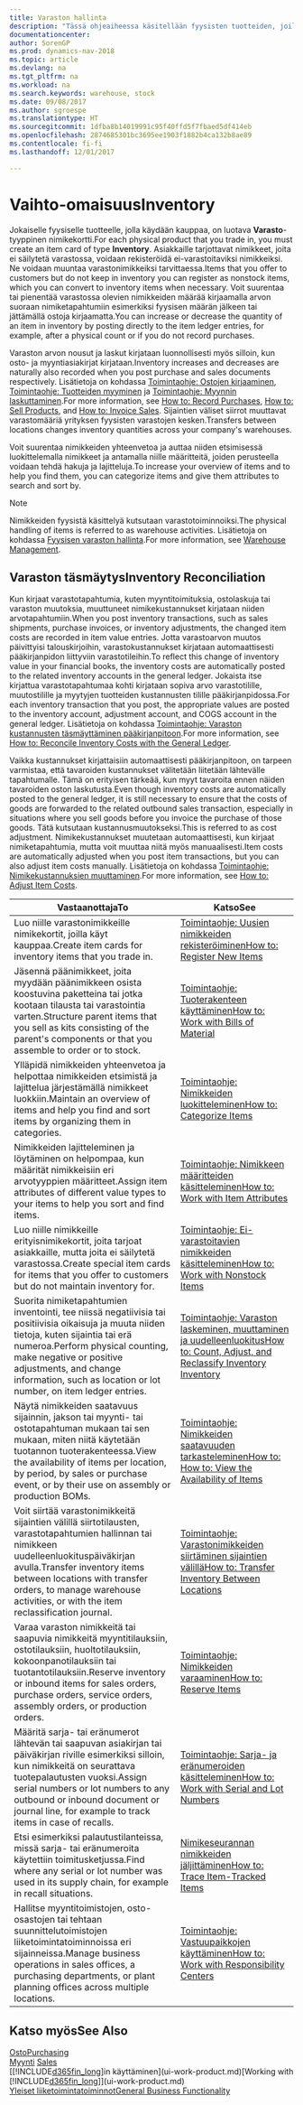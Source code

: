 ```yaml
---
title: Varaston hallinta
description: "Tässä ohjeaiheessa käsitellään fyysisten tuotteiden, joilla käydään kauppaa, hallintaa, kuten varaston käsittelyä fyysisessä varastossa."
documentationcenter: 
author: SorenGP
ms.prod: dynamics-nav-2018
ms.topic: article
ms.devlang: na
ms.tgt_pltfrm: na
ms.workload: na
ms.search.keywords: warehouse, stock
ms.date: 09/08/2017
ms.author: sgroespe
ms.translationtype: HT
ms.sourcegitcommit: 1dfba8b14019991c95f40ffd5f7fbaed5df414eb
ms.openlocfilehash: 2874685301bc3695ee1903f1882b4ca132b8ae89
ms.contentlocale: fi-fi
ms.lasthandoff: 12/01/2017

---
```


# <a name="inventory"></a><span data-ttu-id="2e7b4-103">Vaihto-omaisuus</span><span class="sxs-lookup"><span data-stu-id="2e7b4-103">Inventory</span></span>
<span data-ttu-id="2e7b4-104">Jokaiselle fyysiselle tuotteelle, jolla käydään kauppaa, on luotava **Varasto**-tyyppinen nimikekortti.</span><span class="sxs-lookup"><span data-stu-id="2e7b4-104">For each physical product that you trade in, you must create an item card of type **Inventory**.</span></span> <span data-ttu-id="2e7b4-105">Asiakkaille tarjottavat nimikkeet, joita ei säilytetä varastossa, voidaan rekisteröidä ei-varastoitaviksi nimikkeiksi. Ne voidaan muuntaa varastonimikkeiksi tarvittaessa.</span><span class="sxs-lookup"><span data-stu-id="2e7b4-105">Items that you offer to customers but do not keep in inventory you can register as nonstock items, which you can convert to inventory items when necessary.</span></span> <span data-ttu-id="2e7b4-106">Voit suurentaa tai pienentää varastossa olevien nimikkeiden määrää kirjaamalla arvon suoraan nimiketapahtumiin esimerkiksi fyysisen määrän jälkeen tai jättämällä ostoja kirjaamatta.</span><span class="sxs-lookup"><span data-stu-id="2e7b4-106">You can increase or decrease the quantity of an item in inventory by posting directly to the item ledger entries, for example, after a physical count or if you do not record purchases.</span></span>

<span data-ttu-id="2e7b4-107">Varaston arvon nousut ja laskut kirjataan luonnollisesti myös silloin, kun osto- ja myyntiasiakirjat kirjataan.</span><span class="sxs-lookup"><span data-stu-id="2e7b4-107">Inventory increases and decreases are naturally also recorded when you post purchase and sales documents respectively.</span></span> <span data-ttu-id="2e7b4-108">Lisätietoja on kohdassa [Toimintaohje: Ostojen kirjaaminen](purchasing-how-record-purchases.md), [Toimintaohje: Tuotteiden myyminen](sales-how-sell-products.md) ja [Toimintaohje: Myynnin laskuttaminen](sales-how-invoice-sales.md).</span><span class="sxs-lookup"><span data-stu-id="2e7b4-108">For more information, see [How to: Record Purchases](purchasing-how-record-purchases.md), [How to: Sell Products](sales-how-sell-products.md), and [How to: Invoice Sales](sales-how-invoice-sales.md).</span></span> <span data-ttu-id="2e7b4-109">Sijaintien väliset siirrot muuttavat varastomääriä yrityksen fyysisten varastojen kesken.</span><span class="sxs-lookup"><span data-stu-id="2e7b4-109">Transfers between locations changes inventory quantities across your company's warehouses.</span></span>   

<span data-ttu-id="2e7b4-110">Voit suurentaa nimikkeiden yhteenvetoa ja auttaa niiden etsimisessä luokittelemalla nimikkeet ja antamalla niille määritteitä, joiden perusteella voidaan tehdä hakuja ja lajitteluja.</span><span class="sxs-lookup"><span data-stu-id="2e7b4-110">To increase your overview of items and to help you find them, you can categorize items and give them attributes to search and sort by.</span></span>

> [!NOTE]
> <span data-ttu-id="2e7b4-111">Nimikkeiden fyysistä käsittelyä kutsutaan varastotoiminnoiksi.</span><span class="sxs-lookup"><span data-stu-id="2e7b4-111">The physical handling of items is referred to as warehouse activities.</span></span> <span data-ttu-id="2e7b4-112">Lisätietoja on kohdassa [Fyysisen varaston hallinta](warehouse-manage-warehouse.md).</span><span class="sxs-lookup"><span data-stu-id="2e7b4-112">For more information, see [Warehouse Management](warehouse-manage-warehouse.md).</span></span>

## <a name="inventory-reconciliation"></a><span data-ttu-id="2e7b4-113">Varaston täsmäytys</span><span class="sxs-lookup"><span data-stu-id="2e7b4-113">Inventory Reconciliation</span></span>
<span data-ttu-id="2e7b4-114">Kun kirjaat varastotapahtumia, kuten myyntitoimituksia, ostolaskuja tai varaston muutoksia, muuttuneet nimikekustannukset kirjataan niiden arvotapahtumiin.</span><span class="sxs-lookup"><span data-stu-id="2e7b4-114">When you post inventory transactions, such as sales shipments, purchase invoices, or inventory adjustments, the changed item costs are recorded in item value entries.</span></span> <span data-ttu-id="2e7b4-115">Jotta varastoarvon muutos päivittyisi talouskirjoihin, varastokustannukset kirjataan automaattisesti pääkirjanpidon liittyviin varastotileihin.</span><span class="sxs-lookup"><span data-stu-id="2e7b4-115">To reflect this change of inventory value in your financial books, the inventory costs are automatically posted to the related inventory accounts in the general ledger.</span></span> <span data-ttu-id="2e7b4-116">Jokaista itse kirjattua varastotapahtumaa kohti kirjataan sopiva arvo varastotilille, muutostilille ja myytyjen tuotteiden kustannusten tilille pääkirjanpidossa.</span><span class="sxs-lookup"><span data-stu-id="2e7b4-116">For each inventory transaction that you post, the appropriate values are posted to the inventory account, adjustment account, and COGS account in the general ledger.</span></span> <span data-ttu-id="2e7b4-117">Lisätietoja on kohdassa [Toimintaohje: Varaston kustannusten täsmäyttäminen pääkirjanpitoon](finance-how-to-post-inventory-costs-to-the-general-ledger.md).</span><span class="sxs-lookup"><span data-stu-id="2e7b4-117">For more information, see [How to: Reconcile Inventory Costs with the General Ledger](finance-how-to-post-inventory-costs-to-the-general-ledger.md).</span></span>

<span data-ttu-id="2e7b4-118">Vaikka kustannukset kirjattaisiin automaattisesti pääkirjanpitoon, on tarpeen varmistaa, että tavaroiden kustannukset välitetään liitetään lähtevälle tapahtumalle. Tämä on erityisen tärkeää, kun myyt tavaroita ennen näiden tavaroiden oston laskutusta.</span><span class="sxs-lookup"><span data-stu-id="2e7b4-118">Even though inventory costs are automatically posted to the general ledger, it is still necessary to ensure that the costs of goods are forwarded to the related outbound sales transaction, especially in situations where you sell goods before you invoice the purchase of those goods.</span></span> <span data-ttu-id="2e7b4-119">Tätä kutsutaan kustannusmuutokseksi.</span><span class="sxs-lookup"><span data-stu-id="2e7b4-119">This is referred to as cost adjustment.</span></span> <span data-ttu-id="2e7b4-120">Nimikekustannukset muutetaan automaattisesti, kun kirjaat nimiketapahtumia, mutta voit muuttaa niitä myös manuaalisesti.</span><span class="sxs-lookup"><span data-stu-id="2e7b4-120">Item costs are automatically adjusted when you post item transactions, but you can also adjust item costs manually.</span></span> <span data-ttu-id="2e7b4-121">Lisätietoja on kohdassa [Toimintaohje: Nimikekustannuksien muuttaminen](inventory-how-adjust-item-costs.md).</span><span class="sxs-lookup"><span data-stu-id="2e7b4-121">For more information, see [How to: Adjust Item Costs](inventory-how-adjust-item-costs.md).</span></span>

|<span data-ttu-id="2e7b4-122">Vastaanottaja</span><span class="sxs-lookup"><span data-stu-id="2e7b4-122">To</span></span> |<span data-ttu-id="2e7b4-123">Katso</span><span class="sxs-lookup"><span data-stu-id="2e7b4-123">See</span></span> |
|---|----|
|<span data-ttu-id="2e7b4-124">Luo niille varastonimikkeille nimikekortit, joilla käyt kauppaa.</span><span class="sxs-lookup"><span data-stu-id="2e7b4-124">Create item cards for inventory items that you trade in.</span></span>|[<span data-ttu-id="2e7b4-125">Toimintaohje: Uusien nimikkeiden rekisteröiminen</span><span class="sxs-lookup"><span data-stu-id="2e7b4-125">How to: Register New Items</span></span>](inventory-how-register-new-items.md)|
|<span data-ttu-id="2e7b4-126">Jäsennä päänimikkeet, joita myydään päänimikkeen osista koostuvina paketteina tai jotka kootaan tilausta tai varastointia varten.</span><span class="sxs-lookup"><span data-stu-id="2e7b4-126">Structure parent items that you sell as kits consisting of the parent's components or that you assemble to order or to stock.</span></span>|[<span data-ttu-id="2e7b4-127">Toimintaohje: Tuoterakenteen käyttäminen</span><span class="sxs-lookup"><span data-stu-id="2e7b4-127">How to: Work with Bills of Material</span></span>](inventory-how-work-BOMs.md)|
|<span data-ttu-id="2e7b4-128">Ylläpidä nimikkeiden yhteenvetoa ja helpottaa nimikkeiden etsimistä ja lajittelua järjestämällä nimikkeet luokkiin.</span><span class="sxs-lookup"><span data-stu-id="2e7b4-128">Maintain an overview of items and help you find and sort items by organizing them in categories.</span></span>|[<span data-ttu-id="2e7b4-129">Toimintaohje: Nimikkeiden luokitteleminen</span><span class="sxs-lookup"><span data-stu-id="2e7b4-129">How to: Categorize Items</span></span>](inventory-how-categorize-items.md)|
|<span data-ttu-id="2e7b4-130">Nimikkeiden lajitteleminen ja löytäminen on helpompaa, kun määrität nimikkeisiin eri arvotyyppien määritteet.</span><span class="sxs-lookup"><span data-stu-id="2e7b4-130">Assign item attributes of different value types to your items to help you sort and find items.</span></span>|[<span data-ttu-id="2e7b4-131">Toimintaohje: Nimikkeen määritteiden käsitteleminen</span><span class="sxs-lookup"><span data-stu-id="2e7b4-131">How to: Work with Item Attributes</span></span>](inventory-how-work-item-attributes.md)|
|<span data-ttu-id="2e7b4-132">Luo niille nimikkeille erityisnimikekortit, joita tarjoat asiakkaille, mutta joita ei säilytetä varastossa.</span><span class="sxs-lookup"><span data-stu-id="2e7b4-132">Create special item cards for items that you offer to customers but do not maintain inventory for.</span></span>|[<span data-ttu-id="2e7b4-133">Toimintaohje: Ei-varastoitavien nimikkeiden käsitteleminen</span><span class="sxs-lookup"><span data-stu-id="2e7b4-133">How to: Work with Nonstock Items</span></span>](inventory-how-work-nonstock-items.md)|
|<span data-ttu-id="2e7b4-134">Suorita nimiketapahtumien inventointi, tee niissä negatiivisia tai positiivisia oikaisuja ja muuta niiden tietoja, kuten sijaintia tai erä numeroa.</span><span class="sxs-lookup"><span data-stu-id="2e7b4-134">Perform physical counting, make negative or positive adjustments, and change information, such as location or lot number, on item ledger entries.</span></span>|[<span data-ttu-id="2e7b4-135">Toimintaohje: Varaston laskeminen, muuttaminen ja uudelleenluokitus</span><span class="sxs-lookup"><span data-stu-id="2e7b4-135">How to: Count, Adjust, and Reclassify Inventory Inventory</span></span>](inventory-how-count-adjust-reclassify.md)|
|<span data-ttu-id="2e7b4-136">Näytä nimikkeiden saatavuus sijainnin, jakson tai myynti- tai ostotapahtuman mukaan tai sen mukaan, miten niitä käytetään tuotannon tuoterakenteessa.</span><span class="sxs-lookup"><span data-stu-id="2e7b4-136">View the availability of items per location, by period, by sales or purchase event, or by their use on assembly or production BOMs.</span></span>|[<span data-ttu-id="2e7b4-137">Toimintaohje: Nimikkeiden saatavuuden tarkasteleminen</span><span class="sxs-lookup"><span data-stu-id="2e7b4-137">How to: How to: View the Availability of Items</span></span>](inventory-how-availability-overview.md)|
|<span data-ttu-id="2e7b4-138">Voit siirtää varastonimikkeitä sijaintien välillä siirtotilausten, varastotapahtumien hallinnan tai nimikkeen uudelleenluokituspäiväkirjan avulla.</span><span class="sxs-lookup"><span data-stu-id="2e7b4-138">Transfer inventory items between locations with transfer orders, to manage warehouse activities, or with the item reclassification journal.</span></span>|[<span data-ttu-id="2e7b4-139">Toimintaohje: Varastonimikkeiden siirtäminen sijaintien välillä</span><span class="sxs-lookup"><span data-stu-id="2e7b4-139">How to: Transfer Inventory Between Locations</span></span>](inventory-how-transfer-between-locations.md)|
|<span data-ttu-id="2e7b4-140">Varaa varaston nimikkeitä tai saapuvia nimikkeitä myyntitilauksiin, ostotilauksiin, huoltotilauksiin, kokoonpanotilauksiin tai tuotantotilauksiin.</span><span class="sxs-lookup"><span data-stu-id="2e7b4-140">Reserve inventory or inbound items for sales orders, purchase orders, service orders, assembly orders, or production orders.</span></span>|[<span data-ttu-id="2e7b4-141">Toimintaohje: Nimikkeiden varaaminen</span><span class="sxs-lookup"><span data-stu-id="2e7b4-141">How to: Reserve Items</span></span>](inventory-how-to-reserve-items.md)|
|<span data-ttu-id="2e7b4-142">Määritä sarja- tai eränumerot lähtevän tai saapuvan asiakirjan tai päiväkirjan riville esimerkiksi silloin, kun nimikkeitä on seurattava tuotepalautusten vuoksi.</span><span class="sxs-lookup"><span data-stu-id="2e7b4-142">Assign serial numbers or lot numbers to any outbound or inbound document or journal line, for example to track items in case of recalls.</span></span>|[<span data-ttu-id="2e7b4-143">Toimintaohje: Sarja- ja eränumeroiden käsitteleminen</span><span class="sxs-lookup"><span data-stu-id="2e7b4-143">How to: Work with Serial and Lot Numbers</span></span>](inventory-how-work-item-tracking.md)|
|<span data-ttu-id="2e7b4-144">Etsi esimerkiksi palautustilanteissa, missä sarja- tai eränumeroita käytettiin toimitusketjussa.</span><span class="sxs-lookup"><span data-stu-id="2e7b4-144">Find where any serial or lot number was used in its supply chain, for example in recall situations.</span></span>|[<span data-ttu-id="2e7b4-145">Nimikeseurannan nimikkeiden jäljittäminen</span><span class="sxs-lookup"><span data-stu-id="2e7b4-145">How to: Trace Item-Tracked Items</span></span>](inventory-how-to-trace-item-tracked-items.md)|
|<span data-ttu-id="2e7b4-146">Hallitse myyntitoimistojen, osto-osastojen tai tehtaan suunnittelutoimistojen liiketoimintatoiminnoissa eri sijainneissa.</span><span class="sxs-lookup"><span data-stu-id="2e7b4-146">Manage business operations in sales offices, a purchasing departments, or plant planning offices across multiple locations.</span></span>|[<span data-ttu-id="2e7b4-147">Toimintaohje: Vastuupaikkojen käyttäminen</span><span class="sxs-lookup"><span data-stu-id="2e7b4-147">How to: Work with Responsibility Centers</span></span>](inventory-responsibility-centers.md)|

## <a name="see-also"></a><span data-ttu-id="2e7b4-148">Katso myös</span><span class="sxs-lookup"><span data-stu-id="2e7b4-148">See Also</span></span>  
[<span data-ttu-id="2e7b4-149">Osto</span><span class="sxs-lookup"><span data-stu-id="2e7b4-149">Purchasing</span></span>](purchasing-manage-purchasing.md)  
<span data-ttu-id="2e7b4-150">[Myynti](sales-manage-sales.md)  </span><span class="sxs-lookup"><span data-stu-id="2e7b4-150">[Sales](sales-manage-sales.md)  </span></span>  
<span data-ttu-id="2e7b4-151">[[!INCLUDE[d365fin_long](includes/d365fin_long_md.md)]in käyttäminen](ui-work-product.md)</span><span class="sxs-lookup"><span data-stu-id="2e7b4-151">[Working with [!INCLUDE[d365fin_long](includes/d365fin_long_md.md)]](ui-work-product.md)</span></span>  
[<span data-ttu-id="2e7b4-152">Yleiset liiketoimintatoiminnot</span><span class="sxs-lookup"><span data-stu-id="2e7b4-152">General Business Functionality</span></span>](ui-across-business-areas.md)

##

